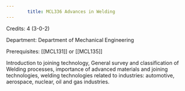 ```yaml
---
        title: MCL336 Advances in Welding
---
```

Credits: 4 (3-0-2)

Department: Department of Mechanical Engineering

Prerequisites: [[MCL131]] or [[MCL135]]

Introduction to joining technology, General survey and classification of Welding processes, importance of advanced materials and joining technologies, welding technologies related to industries: automotive, aerospace, nuclear, oil and gas industries.